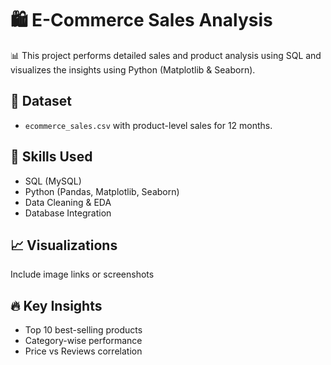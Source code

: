 # 🛍️ E-Commerce Sales Analysis

📊 This project performs detailed sales and product analysis using SQL and visualizes the insights using Python (Matplotlib & Seaborn).

## 📁 Dataset
- `ecommerce_sales.csv` with product-level sales for 12 months.

## 🧠 Skills Used
- SQL (MySQL)
- Python (Pandas, Matplotlib, Seaborn)
- Data Cleaning & EDA
- Database Integration

## 📈 Visualizations
Include image links or screenshots

## 🔥 Key Insights
- Top 10 best-selling products
- Category-wise performance
- Price vs Reviews correlation
